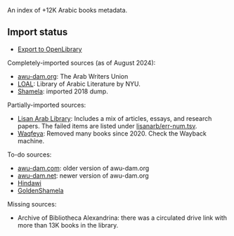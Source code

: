 An index of +12K Arabic books metadata.

## Import status
- [Export to OpenLibrary](https://github.com/internetarchive/openlibrary/issues/9726)

Completely-imported sources (as of August 2024):
- [awu-dam.org](https://web.archive.org/web/20060511181911/http://www.awu-dam.org/):
The Arab Writers Union
- [LOAL](https://www.libraryofarabicliterature.org/): Library of Arabic
   Literature by NYU.
- [Shamela](https://shamela.org): imported 2018 dump. 

Partially-imported sources:
- [Lisan Arab Library](https://www.lisanarb.com/): Includes a mix of articles,
   essays, and research papers. The failed items are listed under
   [lisanarb/err-num.tsv](https://github.com/avidseeker/arabooks/tree/main/lisanarb).
- [Waqfeya](https://waqfeya.net/): Removed many books since 2020. Check the
  Wayback machine.

To-do sources:
- [awu-dam.com](https://web.archive.org/web/20010402004703/http://awu-dam.com/):
  older version of awu-dam.org
- [awu-dam.net](https://web.archive.org/web/20120112062342/http://awu-dam.net/):
  newer version of awu-dam.org
- [Hindawi](https://www.hindawi.org/books)
- [GoldenShamela](https://goldenshamela.com/)

Missing sources:
- Archive of Bibliotheca Alexandrina: there was a circulated drive link with
  more than 13K books in the library.
